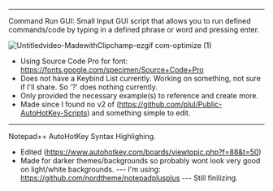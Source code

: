 ___________________________________________________________________________________________________________
Command Run GUI:
Small Input GUI script that allows you to run defined commands/code by typing in a defined phrase or word and pressing enter.

![Untitledvideo-MadewithClipchamp-ezgif com-optimize (1)](https://github.com/user-attachments/assets/fce837e7-0fa5-412d-8f38-7371ec79bd76)

- Using Source Code Pro for font: https://fonts.google.com/specimen/Source+Code+Pro
- Does not have a Keybind List currently. Working on something, not sure if I'll share. So '?' does nothing currently.
- Only provided the necessary example(s) to reference and create more.
- Made since I found no v2 of (https://github.com/plul/Public-AutoHotKey-Scripts) and something simple to edit.
___________________________________________________________________________________________________________
Notepad++ AutoHotKey Syntax Highlighing.
- Edited (https://www.autohotkey.com/boards/viewtopic.php?f=88&t=50)
- Made for darker themes/backgrounds so probably wont look very good on light/white backgrounds. 
--- I'm using: https://github.com/nordtheme/notepadplusplus
--- Still finilizing.



